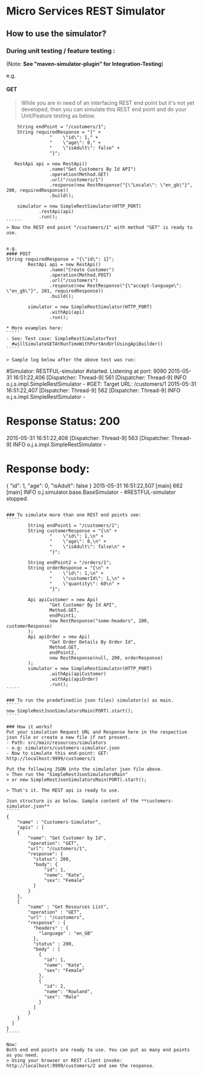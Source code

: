 # Micro Services REST Simulator
## How to use the simulator?

### During unit testing / feature testing :
(Note: **See "maven-simulator-plugin" for Integration-Testing**)

e.g.
#### GET
> While you are in need of an interfacing REST end point but it's not yet developed,
> then you can simulate this REST end point and do your Unit/Feature testing as below.

```````
    String endPoint = "/customers/1";
    String requiredResponse = "{" +
                "    \"id\": 1," +
                "    \"age\": 0," +
                "    \"isAdult\": false" +
                "}";

   RestApi api = new RestApi()
                .name("Get Customers By Id API")
                .operation(Method.GET)
                .url("/customers/1")
                .response(new RestResponse("{\"Locale\": \"en_gb\"}", 200, requiredResponse))
                .build();
                
    simulator = new SimpleRestSimulator(HTTP_PORT)
            .restApi(api)
            .run();
``````
> Now the REST end point "/customers/1" with method "GET" is ready to use.


e.g.
#### POST 
String requiredResponse = "{\"id\": 1}";
        RestApi api = new RestApi()
                .name("Create Customer")
                .operation(Method.POST)
                .url("/customers")
                .response(new RestResponse("{\"accept-language\": \"en_gb\"}", 201, requiredResponse))
                .build();

        simulator = new SimpleRestSimulator(HTTP_PORT)
                .withApi(api)
                .run();

* More examples here:
`````
- See: Test case: SimpleRestSimulatorTest
  #willSimulateGETAtRunTimeWithPortAndUrlUsingApiBuilder()
`````

> Sample log below after the above test was run:

````````
#Simulator: RESTFUL-simulator
#started. 
Listening at port: 9090 
2015-05-31 16:51:22,406 [Dispatcher: Thread-9] 561  [Dispatcher: Thread-9] INFO  o.j.s.impl.SimpleRestSimulator - 
#GET: Target URL: /customers/1 
2015-05-31 16:51:22,407 [Dispatcher: Thread-9] 562  [Dispatcher: Thread-9] INFO  o.j.s.impl.SimpleRestSimulator - 
# Response Status: 200 
2015-05-31 16:51:22,408 [Dispatcher: Thread-9] 563  [Dispatcher: Thread-9] INFO  o.j.s.impl.SimpleRestSimulator - 
# Response body: 
{
    "id": 1,
    "age": 0,
    "isAdult": false
} 
2015-05-31 16:51:22,507 [main] 662  [main] INFO  o.j.simulator.base.BaseSimulator - 
#RESTFUL-simulator
stopped.
````````

### To simulate more than one REST end points see:
````` 
        String endPoint1 = "/customers/1";
        String customerResponse = "{\n" +
                "    \"id\": 1,\n" +
                "    \"age\": 0,\n" +
                "    \"isAdult\": false\n" +
                "}";

        String endPoint2 = "/orders/1";
        String orderResponse = "{\n" +
                "    \"id\": 1,\n" +
                "    \"customerId\": 1,\n" +
                "    \"quantity\": 60\n" +
                "}";

        Api apiCustomer = new Api(
                "Get Customer By Id API",
                Method.GET,
                endPoint1,
                new RestResponse("some-headers", 200, customerResponse)
        );
        Api apiOrder = new Api(
                "Get Order Details By Order Id",
                Method.GET,
                endPoint2,
                new RestResponse(null, 200, orderResponse)
        );
        simulator = new SimpleRestSimulator(HTTP_PORT)
                .withApi(apiCustomer)
                .withApi(apiOrder)
                .run();
`````

### To run the predefined(in json files) simulator(s) as main.
`````
new SimpleRestJsonSimulatorsMain(PORT).start();
`````

### How it works?
Put your simulation Request URL and Response here in the respective json file or create a new file if not present.
- Path: src/main/resources/simulators
- e.g: simulators/customers-simulator.json
- Now to simulate this end-point: GET: http://localhost:9999/customers/1

Put the following JSON into the simulator json file above.
> Then run the "SimpleRestJsonSimulatorsMain"
> or new SimpleRestJsonSimulatorsMain(PORT).start(); 

> That's it. The REST api is ready to use.

Json structure is as below. Sample content of the **customers-simulator.json**
`````
{
    "name" : "Customers-Simulator",
    "apis" : [
    {
        "name": "Get Customer by Id",
        "operation": "GET",
        "url": "/customers/1",
        "response": {
          "status": 200,
          "body": {
              "id": 1,
              "name": "Kate",
              "sex": "Female"
          }
        }
    },
    {
        "name" : "Get Resources List",
        "operation" : "GET",
        "url" : "/customers",
        "response" : {
          "headers" : {
            "language" : "en_GB"
          },
          "status" : 200,
          "body" : [
            {
              "id": 1,
              "name": "Kate",
              "sex": "Female"
            },
            {
              "id": 2,
              "name": "Rowland",
              "sex": "Male"
            }
          ]
        }
    }
  ]
}
`````

Now:
Both end end points are ready to use. You can put as many end points as you need.
> Using your browser or REST client invoke: http://localhost:9999/customers/2 and see the response.

